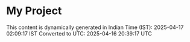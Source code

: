 # My Project

This content is dynamically generated in Indian Time (IST): 2025-04-17 02:09:17 IST
Converted to UTC: 2025-04-16 20:39:17 UTC
